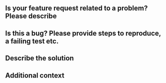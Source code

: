 <!--
Welcome to the patron framework project.

- Please search for existing issues to avoid creating duplicate bugs/feature requests.
- Please be respectful and considerate of others when commenting on issues.
- Please provide as much information as possible so we all understand the issue.

-->

## Is your feature request related to a problem? Please describe

<!-- REQUIRED A clear and concise description of what the problem is. -->

## Is this a bug? Please provide steps to reproduce, a failing test etc.

<!-- REQUIRED A clear and concise way to reproduce the bug. -->

## Describe the solution

<!-- OPTIONAL A clear and concise description of what you want to happen. -->

## Additional context

<!-- OPTIONAL Add any other context or screenshots about the feature request here. -->
